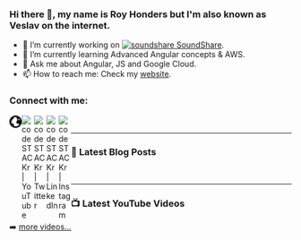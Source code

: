 ### Hi there 👋, my name is Roy Honders but I'm also known as Veslav on the internet. 

- 🔭 I’m currently working on [<img alt="soundshare" width="22px" src="https://soundshare.net/favicon.ico" /> SoundShare](https://soundshare.net/).
- 🌱 I’m currently learning Advanced Angular concepts & AWS.
- 💬 Ask me about Angular, JS and Google Cloud.
- 📫 How to reach me: Check my [website][website].

[website]: https://royhonders.com
[twitter]: https://twitter.com/Roy_Honders
[youtube]: https://youtube.com/channel/UCH4XJf2BZ_52fbf8fOBMF3w
[instagram]: https://instagram.com/royhonders
[linkedin]: https://linkedin.com/in/royhonders

### Connect with me:

[<img align="left" alt="royhonders.com" width="22px" src="https://raw.githubusercontent.com/iconic/open-iconic/master/svg/globe.svg" />][website]
[<img align="left" alt="codeSTACKr | YouTube" width="22px" src="https://cdn.jsdelivr.net/npm/simple-icons@v3/icons/youtube.svg" />][youtube]
[<img align="left" alt="codeSTACKr | Twitter" width="22px" src="https://cdn.jsdelivr.net/npm/simple-icons@v3/icons/twitter.svg" />][twitter]
[<img align="left" alt="codeSTACKr | LinkedIn" width="22px" src="https://cdn.jsdelivr.net/npm/simple-icons@v3/icons/linkedin.svg" />][linkedin]
[<img align="left" alt="codeSTACKr | Instagram" width="22px" src="https://cdn.jsdelivr.net/npm/simple-icons@v3/icons/instagram.svg" />][instagram]  

<br />

---

### 📕 Latest Blog Posts

<!-- BLOG-POST-LIST:START -->
<!-- BLOG-POST-LIST:END -->

<br />

---

### 📺 Latest YouTube Videos

<!-- YOUTUBE:START -->
<!-- YOUTUBE:END -->

➡️ [more videos...](https://www.youtube.com/channel/UCH4XJf2BZ_52fbf8fOBMF3w)
